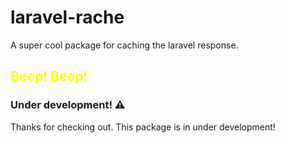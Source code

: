 # laravel-rache
A super cool package for caching the laravel response.

## <span style='color:yellow'>Beep! Beep!</span>
### Under development! ⚠️
Thanks for checking out. This package is in under development!